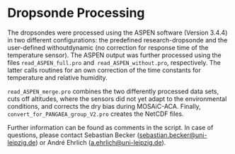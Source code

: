 # Dropsonde Processing

The dropsondes were processed using the ASPEN software (Version 3.4.4) in two different configurations: the predefined research-dropsonde and the user-defined withoutdynamic (no correction for response time of the temperature sensor). The ASPEN output was further processed using the files `read_ASPEN_full.pro` and` read_ASPEN_without.pro`, respectively. The latter calls routines for an own correction of the time constants for temperature and relative humidity.

`read_ASPEN_merge.pro` combines the two differently processed data sets, cuts off altitudes, where the sensors did not yet adapt to the environmental conditions, and corrects the dry bias during MOSAiC-ACA. Finally, `convert_for_PANGAEA_group_V2.pro` creates the NetCDF files.

Further information can be found as comments in the script. In case of questions, please contact Sebastian Becker (<sebastian.becker@uni-leipzig.de>) or André Ehrlich (<a.ehrlich@uni-leipzig.de>).
